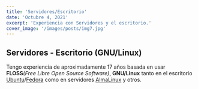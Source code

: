 ```yaml
---
title: 'Servidores/Escritorio'
date: 'Octubre 4, 2021'
excerpt: 'Experiencia con Servidores y el escritorio.'
cover_image: '/images/posts/img7.jpg'
---
```

## Servidores - Escritorio (GNU/Linux)
Tengo experiencia de aproximadamente 17 años basada en usar **FLOSS**_(Free Libre Open Source Software)_, **GNU/Linux** tanto en el escritorio [Ubuntu](https://www.ubuntu.com)/[Fedora](https://fedoraproject.org) como en servidores [AlmaLinux](https://www.almalinux.org) y otros.


